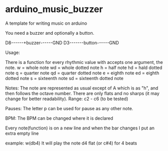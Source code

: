 # arduino_music_buzzer
A template for writing music on arduino

You need a buzzer and optionally a button.

D8------+buzzer------GND
D3-------button------GND

Usage:

There is a function for every rhythmic value with accepts one argument, the note.
w = whole note
wd = whole dotted note
h = half note
hd = hald dotted note
q = quarter note
qd = quarter dotted note
e = eighth note
ed = eighth dotted note
s = sixteenth note
sd = sixteenth dotted note

Notes:
The note are represented as usual except of A which is as "h", and then follows the octave number.
There are only flats and no sharps (it may change for better readability).
Range: c2 - c6 (to be tested)

Pauses:
The letter p can be used for pause as any other note.

BPM:
The BPM can be changed where it is declared

Every note(function) is on a new line and when the bar changes I put an extra empty line


example:
w(db4)
It will play the note d4 flat (or c#4) for 4 beats
